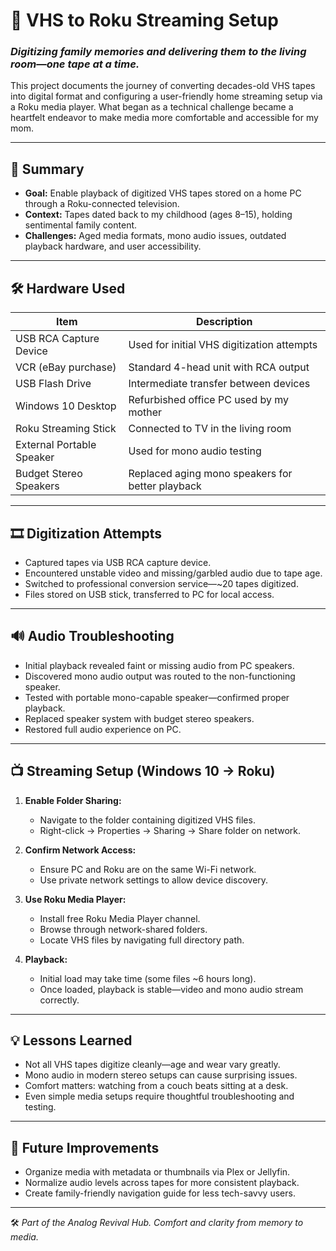 # 📼 VHS to Roku Streaming Setup

### *Digitizing family memories and delivering them to the living room—one tape at a time.*

This project documents the journey of converting decades-old VHS tapes into digital format and configuring a user-friendly home streaming setup via a Roku media player. What began as a technical challenge became a heartfelt endeavor to make media more comfortable and accessible for my mom.

---

## 🧩 Summary

- **Goal:** Enable playback of digitized VHS tapes stored on a home PC through a Roku-connected television.
- **Context:** Tapes dated back to my childhood (ages 8–15), holding sentimental family content.
- **Challenges:** Aged media formats, mono audio issues, outdated playback hardware, and user accessibility.

---

## 🛠️ Hardware Used

| Item                     | Description                                   |
|--------------------------|-----------------------------------------------|
| USB RCA Capture Device   | Used for initial VHS digitization attempts    |
| VCR (eBay purchase)      | Standard 4-head unit with RCA output          |
| USB Flash Drive          | Intermediate transfer between devices         |
| Windows 10 Desktop       | Refurbished office PC used by my mother       |
| Roku Streaming Stick     | Connected to TV in the living room            |
| External Portable Speaker| Used for mono audio testing                   |
| Budget Stereo Speakers   | Replaced aging mono speakers for better playback |

---

## 🎞️ Digitization Attempts

- Captured tapes via USB RCA capture device.
- Encountered unstable video and missing/garbled audio due to tape age.
- Switched to professional conversion service—~20 tapes digitized.
- Files stored on USB stick, transferred to PC for local access.

---

## 🔊 Audio Troubleshooting

- Initial playback revealed faint or missing audio from PC speakers.
- Discovered mono audio output was routed to the non-functioning speaker.
- Tested with portable mono-capable speaker—confirmed proper playback.
- Replaced speaker system with budget stereo speakers.
- Restored full audio experience on PC.

---

## 📺 Streaming Setup (Windows 10 → Roku)

1. **Enable Folder Sharing:**
   - Navigate to the folder containing digitized VHS files.
   - Right-click → Properties → Sharing → Share folder on network.

2. **Confirm Network Access:**
   - Ensure PC and Roku are on the same Wi-Fi network.
   - Use private network settings to allow device discovery.

3. **Use Roku Media Player:**
   - Install free Roku Media Player channel.
   - Browse through network-shared folders.
   - Locate VHS files by navigating full directory path.

4. **Playback:**
   - Initial load may take time (some files ~6 hours long).
   - Once loaded, playback is stable—video and mono audio stream correctly.

---

## 💡 Lessons Learned

- Not all VHS tapes digitize cleanly—age and wear vary greatly.
- Mono audio in modern stereo setups can cause surprising issues.
- Comfort matters: watching from a couch beats sitting at a desk.
- Even simple media setups require thoughtful troubleshooting and testing.

---

## 🧭 Future Improvements

- Organize media with metadata or thumbnails via Plex or Jellyfin.
- Normalize audio levels across tapes for more consistent playback.
- Create family-friendly navigation guide for less tech-savvy users.

---

🛠️ *Part of the Analog Revival Hub. Comfort and clarity from memory to media.*
